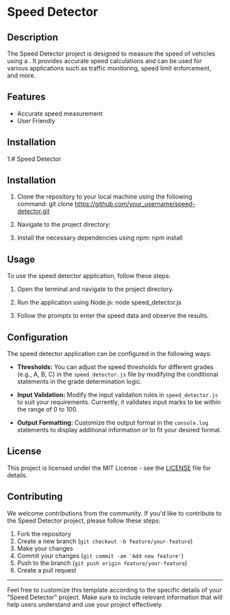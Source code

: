 # Speed Detector

## Description
The Speed Detector project is designed to measure the speed of vehicles using a . It provides accurate speed calculations and can be used for various applications such as traffic monitoring, speed limit enforcement, and more.

## Features
- Accurate speed measurement
- User Friendly

## Installation
1.# Speed Detector

## Installation

1. Clone the repository to your local machine using the following command:
git clone https://github.com/your_username/speed-detector.git

2. Navigate to the project directory:

3. Install the necessary dependencies using npm:
npm install

## Usage

To use the speed detector application, follow these steps:

1. Open the terminal and navigate to the project directory.

2. Run the application using Node.js:
node speed_detector.js
3. Follow the prompts to enter the speed data and observe the results.

## Configuration

The speed detector application can be configured in the following ways:

- **Thresholds:** You can adjust the speed thresholds for different grades (e.g., A, B, C) in the `speed_detector.js` file by modifying the conditional statements in the grade determination logic.

- **Input Validation:** Modify the input validation rules in `speed_detector.js` to suit your requirements. Currently, it validates input marks to be within the range of 0 to 100.

- **Output Formatting:** Customize the output format in the `console.log` statements to display additional information or to fit your desired format.

## License

This project is licensed under the MIT License - see the [LICENSE](LICENSE) file for details.

## Contributing
We welcome contributions from the community. If you'd like to contribute to the Speed Detector project, please follow these steps:
1. Fork the repository
2. Create a new branch (`git checkout -b feature/your-feature`)
3. Make your changes
4. Commit your changes (`git commit -am 'Add new feature'`)
5. Push to the branch (`git push origin feature/your-feature`)
6. Create a pull request



---

Feel free to customize this template according to the specific details of your "Speed Detector" project. Make sure to include relevant information that will help users understand and use your project effectively.
